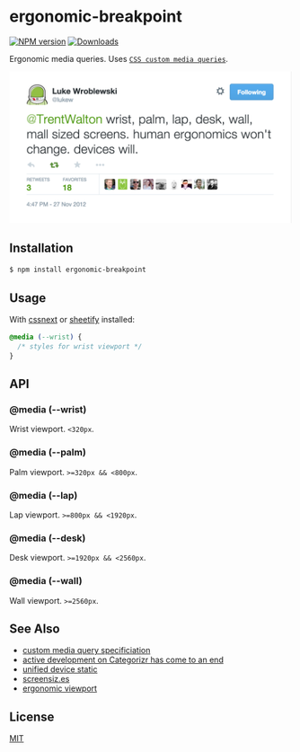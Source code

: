 # ergonomic-breakpoint
[![NPM version][npm-image]][npm-url]
[![Downloads][downloads-image]][downloads-url]

Ergonomic media queries. Uses
[`CSS custom media queries`](http://dev.w3.org/csswg/mediaqueries/#custom-mq).

[![lwb-ergonomic viewports](viewports.png)](https://twitter.com/lukew/status/273453112902172672)

## Installation
```bash
$ npm install ergonomic-breakpoint
```

## Usage
With [cssnext](https://github.com/cssnext/cssnext) or
[sheetify](https://github.com/sheetify/sheetify) installed:
```css
@media (--wrist) {
  /* styles for wrist viewport */
}
```

## API
### @media (--wrist)
Wrist viewport. `<320px`.

### @media (--palm)
Palm viewport. `>=320px && <800px`.

### @media (--lap)
Lap viewport. `>=800px && <1920px`.
 
### @media (--desk)
Desk viewport. `>=1920px && <2560px`.

### @media (--wall)
Wall viewport. `>=2560px`.

## See Also
- [custom media query specificiation](http://dev.w3.org/csswg/mediaqueries/#custom-mq)
- [active development on Categorizr has come to an end](http://brettjankord.com/2013/01/10/active-development-on-categorizr-has-come-to-an-end/)
- [unified device static](http://static.lukew.com/unified_device_design.png)
- [screensiz.es](http://screensiz.es/)
- [ergonomic viewport](https://github.com/yoshuawuyts/ergonomic-viewport)

## License
[MIT](https://tldrlegal.com/license/mit-license)

[npm-image]: https://img.shields.io/npm/v/ergonomic-breakpoint.svg?style=flat-square
[npm-url]: https://npmjs.org/package/ergonomic-breakpoint
[downloads-image]: http://img.shields.io/npm/dm/ergonomic-breakpoint.svg?style=flat-square
[downloads-url]: https://npmjs.org/package/ergonomic-breakpoint
